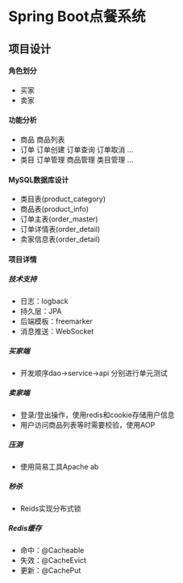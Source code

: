 Spring Boot点餐系统
===========
项目设计
------
#### 角色划分
* 买家
* 卖家
#### 功能分析
* 商品
  商品列表
* 订单
  订单创建 订单查询 订单取消 …
* 类目
  订单管理 商品管理 类目管理 …
#### MySQL数据库设计
* 类目表(product_category) 
* 商品表(product_info) 
* 订单主表(order_master) 
* 订单详情表(order_detail) 
* 卖家信息表(order_detail)

#### 项目详情
##### 技术支持
* 日志：logback  
* 持久层：JPA 
* 后端模板：freemarker
* 消息推送：WebSocket 
##### 买家端
* 开发顺序dao->service->api 分别进行单元测试
##### 卖家端
* 登录/登出操作，使用redis和cookie存储用户信息
* 用户访问商品列表等时需要校验，使用AOP
##### 压测
* 使用简易工具Apache ab
##### 秒杀
* Reids实现分布式锁
##### Redis缓存
* 命中：@Cacheable
* 失效：@CacheEvict
* 更新：@CachePut
